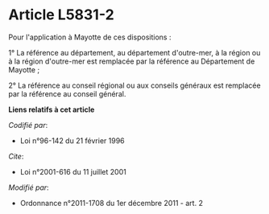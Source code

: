 # Article L5831-2

Pour l'application à Mayotte de ces dispositions :

1° La référence au département, au département d'outre-mer, à la région ou à la région d'outre-mer est remplacée par la
référence au Département de Mayotte ;

2° La référence au conseil régional ou aux conseils généraux est remplacée par la référence au conseil général.

**Liens relatifs à cet article**

_Codifié par_:

  - Loi n°96-142 du 21 février 1996

_Cite_:

  - Loi n°2001-616 du 11 juillet 2001

_Modifié par_:

  - Ordonnance n°2011-1708 du 1er décembre 2011 - art. 2
